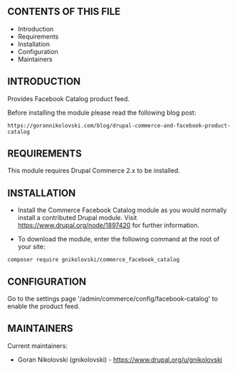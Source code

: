 CONTENTS OF THIS FILE
---------------------

 * Introduction
 * Requirements
 * Installation
 * Configuration
 * Maintainers


INTRODUCTION
------------

Provides Facebook Catalog product feed.

Before installing the module please read the following blog post:

```
https://gorannikolovski.com/blog/drupal-commerce-and-facebook-product-catalog
```


REQUIREMENTS
------------

This module requires Drupal Commerce 2.x to be installed.


INSTALLATION
------------

 * Install the Commerce Facebook Catalog module as you would normally install a
   contributed Drupal module. Visit https://www.drupal.org/node/1897420 for
   further information.

 * To download the module, enter the following command at the root of your site:
 
```shell
composer require gnikolovski/commerce_facebook_catalog
```


CONFIGURATION
-------------

Go to the settings page '/admin/commerce/config/facebook-catalog' to enable the
product feed.


MAINTAINERS
-----------

Current maintainers:
 * Goran Nikolovski (gnikolovski) - https://www.drupal.org/u/gnikolovski

